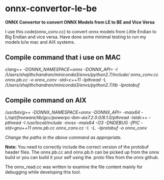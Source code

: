 # onnx-convertor-le-be
**ONNX Convertor to convert ONNX Models from LE to BE and Vice Versa**

I use this code(onnx_conv.cc) to convert onnx models from Little Endian to Big Endian and vice versa. 
Have done some minimal testing to run my models b/w mac and AIX systems.

## Compile command that i use on MAC

*clang++ -DONNX_NAMESPACE=onnx -DONNX_API= -I /Users/shajithchandran/miniconda3/envs/python2.7/include/ 
onnx_conv.cc onnx.pb.cc -o onnx_conv -std=c++11 -lpthread -L /Users/shajithchandran/miniconda3/envs/python2.7/lib 
-lprotobuf*

## Compile command on AIX

*/usr/bin/g++  -DONNX_NAMESPACE=onnx -DONNX_API=  -maix64  -L/opt/freeware/lib/gcc/powerpc-ibm-aix7.2.0.0/8.1.0/pthread 
-lstdc++ -pthread   -I /usr/local/include  -mvsx -maix64 -O3 -DNDEBUG -fPIC   -std=gnu++11   onnx.pb.cc  onnx_conv.cc -I. -L. -lprotobuf -o onnx_conv*

*Change the paths in the above command as appropriate.*

**Note:** You need to correctly include the correct version of the protobuf header files. The onnx.pb.cc and onnx.pb.h 
can be picked up from the onnx build or you can build it your self using the .proto files from the onnx github.


The onnx_read.cc was written to examine the file content mainly for debugging while developing this tool.
